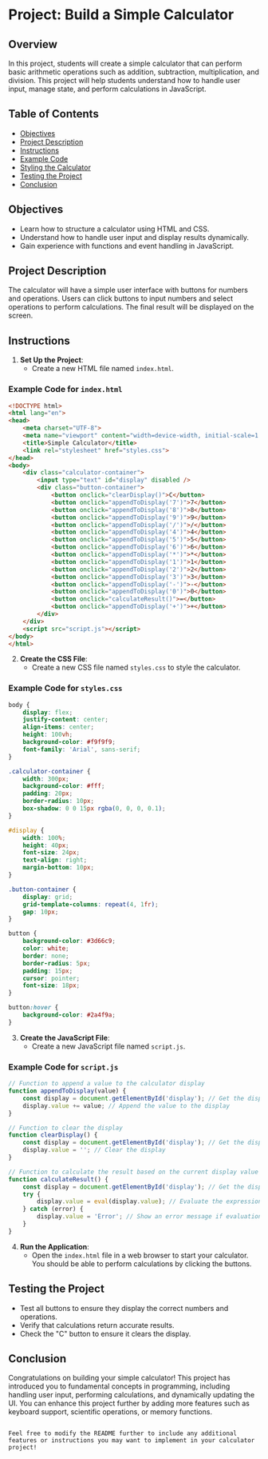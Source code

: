 # Project: Build a Simple Calculator

## Overview

In this project, students will create a simple calculator that can perform basic arithmetic operations such as addition, subtraction, multiplication, and division. This project will help students understand how to handle user input, manage state, and perform calculations in JavaScript.

## Table of Contents

- [Objectives](#objectives)
- [Project Description](#project-description)
- [Instructions](#instructions)
- [Example Code](#example-code)
- [Styling the Calculator](#styling-the-calculator)
- [Testing the Project](#testing-the-project)
- [Conclusion](#conclusion)

## Objectives

- Learn how to structure a calculator using HTML and CSS.
- Understand how to handle user input and display results dynamically.
- Gain experience with functions and event handling in JavaScript.

## Project Description

The calculator will have a simple user interface with buttons for numbers and operations. Users can click buttons to input numbers and select operations to perform calculations. The final result will be displayed on the screen.

## Instructions

1. **Set Up the Project**:
   - Create a new HTML file named `index.html`.

### Example Code for `index.html`

```html
<!DOCTYPE html>
<html lang="en">
<head>
    <meta charset="UTF-8">
    <meta name="viewport" content="width=device-width, initial-scale=1.0">
    <title>Simple Calculator</title>
    <link rel="stylesheet" href="styles.css">
</head>
<body>
    <div class="calculator-container">
        <input type="text" id="display" disabled />
        <div class="button-container">
            <button onclick="clearDisplay()">C</button>
            <button onclick="appendToDisplay('7')">7</button>
            <button onclick="appendToDisplay('8')">8</button>
            <button onclick="appendToDisplay('9')">9</button>
            <button onclick="appendToDisplay('/')">/</button>
            <button onclick="appendToDisplay('4')">4</button>
            <button onclick="appendToDisplay('5')">5</button>
            <button onclick="appendToDisplay('6')">6</button>
            <button onclick="appendToDisplay('*')">*</button>
            <button onclick="appendToDisplay('1')">1</button>
            <button onclick="appendToDisplay('2')">2</button>
            <button onclick="appendToDisplay('3')">3</button>
            <button onclick="appendToDisplay('-')">-</button>
            <button onclick="appendToDisplay('0')">0</button>
            <button onclick="calculateResult()">=</button>
            <button onclick="appendToDisplay('+')">+</button>
        </div>
    </div>
    <script src="script.js"></script>
</body>
</html>
```

2. **Create the CSS File**:
   - Create a new CSS file named `styles.css` to style the calculator.

### Example Code for `styles.css`

```css
body {
    display: flex;
    justify-content: center;
    align-items: center;
    height: 100vh;
    background-color: #f9f9f9;
    font-family: 'Arial', sans-serif;
}

.calculator-container {
    width: 300px;
    background-color: #fff;
    padding: 20px;
    border-radius: 10px;
    box-shadow: 0 0 15px rgba(0, 0, 0, 0.1);
}

#display {
    width: 100%;
    height: 40px;
    font-size: 24px;
    text-align: right;
    margin-bottom: 10px;
}

.button-container {
    display: grid;
    grid-template-columns: repeat(4, 1fr);
    gap: 10px;
}

button {
    background-color: #3d66c9;
    color: white;
    border: none;
    border-radius: 5px;
    padding: 15px;
    cursor: pointer;
    font-size: 18px;
}

button:hover {
    background-color: #2a4f9a;
}
```

3. **Create the JavaScript File**:
   - Create a new JavaScript file named `script.js`.

### Example Code for `script.js`

```javascript
// Function to append a value to the calculator display
function appendToDisplay(value) {
    const display = document.getElementById('display'); // Get the display element
    display.value += value; // Append the value to the display
}

// Function to clear the display
function clearDisplay() {
    const display = document.getElementById('display'); // Get the display element
    display.value = ''; // Clear the display
}

// Function to calculate the result based on the current display value
function calculateResult() {
    const display = document.getElementById('display'); // Get the display element
    try {
        display.value = eval(display.value); // Evaluate the expression in the display
    } catch (error) {
        display.value = 'Error'; // Show an error message if evaluation fails
    }
}
```

4. **Run the Application**:
   - Open the `index.html` file in a web browser to start your calculator. You should be able to perform calculations by clicking the buttons.

## Testing the Project

- Test all buttons to ensure they display the correct numbers and operations.
- Verify that calculations return accurate results.
- Check the "C" button to ensure it clears the display.

## Conclusion

Congratulations on building your simple calculator! This project has introduced you to fundamental concepts in programming, including handling user input, performing calculations, and dynamically updating the UI. You can enhance this project further by adding more features such as keyboard support, scientific operations, or memory functions.
```

Feel free to modify the README further to include any additional features or instructions you may want to implement in your calculator project!
